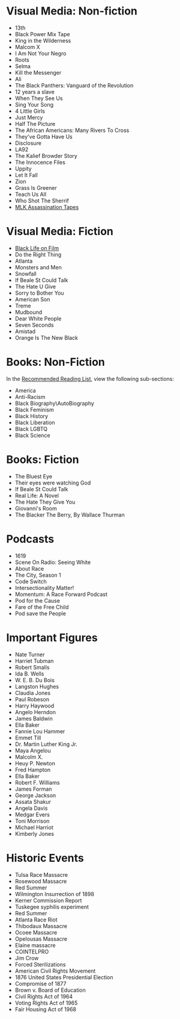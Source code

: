 # Visual Media: Non-fiction
- 13th
- Black Power Mix Tape
- King in the Wilderness
- Malcom X
- I Am Not Your Negro
- Roots
- Selma
- Kill the Messenger
- Ali
- The Black Panthers: Vanguard of the Revolution
- 12 years a slave
- When They See Us
- Sing Your Song
- 4 Little Girls
- Just Mercy
- Half The Picture
- The African Americans: Many Rivers To Cross
- They've Gotta Have Us
- Disclosure
- LA92
- The Kalief Browder Story
- The Innocence Files
- Uppity
- Let It Fall
- Zion
- Grass Is Greener
- Teach Us All
- Who Shot The Sherrif
- [MLK Assassination Tapes](https://www.smithsonianchannel.com/details/show/mlk-the-assassination-tapes)

# Visual Media: Fiction
- [Black Life on Film](https://letterboxd.com/adam_davie/list/black-life-on-film/)
- Do the Right Thing
- Atlanta
- Monsters and Men
- Snowfall
- If Beale St Could Talk
- The Hate U Give
- Sorry to Bother You
- American Son
- Treme
- Mudbound
- Dear White People
- Seven Seconds
- Amistad
- Orange Is The New Black

# Books: Non-Fiction  
In the [Recommended Reading List](Recommended_Reading_List.md), view the following sub-sections:
- America
- Anti-Racism
- Black Biography\AutoBiography
- Black Feminism
- Black History
- Black Liberation
- Black LGBTQ
- Black Science

# Books: Fiction
- The Bluest Eye
- Their eyes were watching God
- If Beale St Could Talk
- Real Life: A Novel
- The Hate They Give You
- Giovanni's Room
- The Blacker The Berry, By Wallace Thurman

# Podcasts
- 1619
- Scene On Radio: Seeing White
- About Race
- The City, Season 1
- Code Switch
- Intersectionality Matter!
- Momentum: A Race Forward Podcast
- Pod for the Cause
- Fare of the Free Child
- Pod save the People

# Important Figures
- Nate Turner
- Harriet Tubman
- Robert Smalls
- Ida B. Wells
- W. E. B. Du Bois
- Langston Hughes
- Claudia Jones
- Paul Robeson
- Harry Haywood
- Angelo Herndon
- James Baldwin
- Ella Baker
- Fannie Lou Hammer
- Emmet Till
- Dr. Martin Luther King Jr.
- Maya Angelou
- Malcolm X.
- Heuy P. Newton
- Fred Hampton
- Ella Baker
- Robert F. Williams
- James Forman
- George Jackson
- Assata Shakur
- Angela Davis
- Medgar Evers
- Toni Morrison
- Michael Harriot
- Kimberly Jones

# Historic Events
- Tulsa Race Massacre
- Rosewood Massacre  
- Red Summer
- Wilmington Insurrection of 1898
- Kerner Commission Report
- Tuskegee syphilis experiment
- Red Summer
- Atlanta Race Riot
- Thibodaux Massacre
- Ocoee Massacre
- Opelousas Massacre
- Elaine massacre
- COINTELPRO
- Jim Crow
- Forced Sterilizations
- American Civil Rights Movement 
- 1876 United States Presidential Election
- Compromise of 1877
- Brown v. Board of Education
- Civil Rights Act of 1964
- Voting Rights Act of 1965
- Fair Housing Act of 1968
